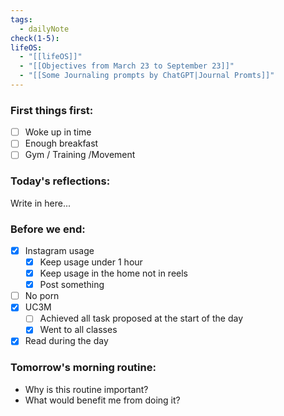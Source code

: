 ```yaml
---
tags:
  - dailyNote
check(1-5): 
lifeOS:
  - "[[lifeOS]]"
  - "[[Objectives from March 23 to September 23]]"
  - "[[Some Journaling prompts by ChatGPT|Journal Promts]]"
---
```

###  First things first: 

- [ ]  Woke up in time
- [ ] Enough breakfast
- [ ] Gym / Training /Movement

### Today's reflections: 
Write in here...

### Before we end: 

- [x]  Instagram usage
	- [x] Keep usage under 1 hour
	- [x] Keep usage in the home not in reels
	- [x] Post something

- [ ] No porn 
- [x] UC3M
	- [ ] Achieved all task proposed at the start of the day
	- [x] Went to all classes

- [x] Read during the day
### Tomorrow's morning routine: 
+ Why is this routine important? 
+ What would benefit me from doing it?
